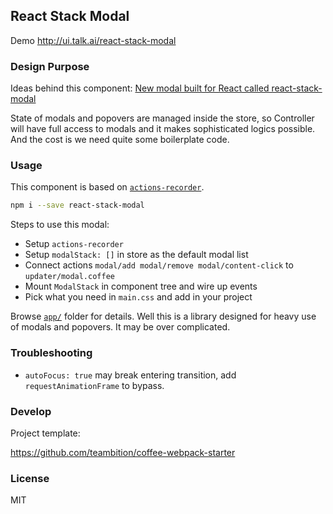 
React Stack Modal
----

Demo http://ui.talk.ai/react-stack-modal

### Design Purpose

Ideas behind this component: [New modal built for React called react-stack-modal](https://hashnode.com/post/new-modal-built-for-react-called-react-stack-modal-cik1bmmif00054c53wtyxlk9u)

State of modals and popovers are managed inside the store, so Controller will have full access to modals and it makes sophisticated logics possible. And the cost is we need quite some boilerplate code.

### Usage

This component is based on [`actions-recorder`](https://github.com/jianliaoim/actions-recorder).

```bash
npm i --save react-stack-modal
```

Steps to use this modal:

* Setup `actions-recorder`
* Setup `modalStack: []` in store as the default modal list
* Connect actions `modal/add modal/remove modal/content-click` to `updater/modal.coffee`
* Mount `ModalStack` in component tree and wire up events
* Pick what you need in `main.css` and add in your project

Browse [`app/`][app] folder for details. Well this is a library designed for heavy use of modals and popovers. It may be over complicated.

[app]: https://github.com/jianliaoim/react-stack-modal/tree/master/app

### Troubleshooting

* `autoFocus: true` may break entering transition, add `requestAnimationFrame` to bypass.

### Develop

Project template:

https://github.com/teambition/coffee-webpack-starter

### License

MIT

